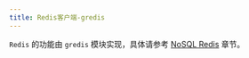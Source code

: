 ```yaml
---
title: Redis客户端-gredis
---
```


`Redis` 的功能由 `gredis` 模块实现，具体请参考 [NoSQL Redis](/docs/核心组件/NoSQL%20Redis) 章节。